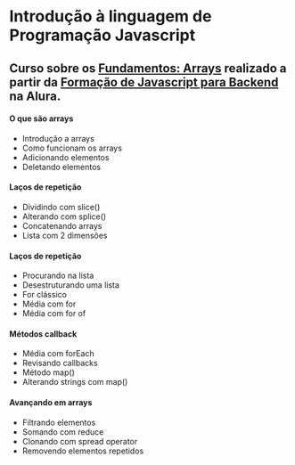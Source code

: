 # Introdução à linguagem de Programação Javascript
## Curso sobre os [Fundamentos: Arrays](https://www.alura.com.br/curso-online-javascript-arrays) realizado a partir da [Formação de Javascript para Backend](https://cursos.alura.com.br/formacao-js-backend) na Alura.    


#### O que são arrays
  - Introdução a arrays
  - Como funcionam os arrays
  - Adicionando elementos
  - Deletando elementos
#### Laços de repetição
  - Dividindo com slice()
  - Alterando com splice()
  - Concatenando arrays
  - Lista com 2 dimensões
#### Laços de repetição
  - Procurando na lista
  - Desestruturando uma lista
  - For clássico
  - Média com for
  - Média com for of
#### Métodos callback
  - Média com forEach
  - Revisando callbacks
  - Método map()
  - Alterando strings com map()
#### Avançando em arrays
  - Filtrando elementos
  - Somando com reduce
  - Clonando com spread operator
  - Removendo elementos repetidos
